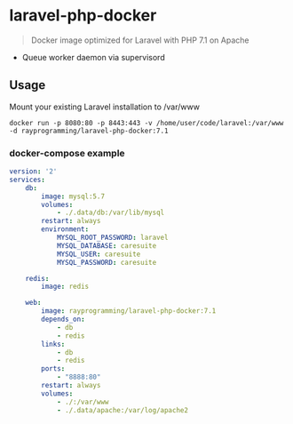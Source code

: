 # laravel-php-docker

> Docker image optimized for Laravel with PHP 7.1 on Apache

* Queue worker daemon via supervisord

## Usage

Mount your existing Laravel installation to /var/www

    docker run -p 8080:80 -p 8443:443 -v /home/user/code/laravel:/var/www -d rayprogramming/laravel-php-docker:7.1


### docker-compose example

```yaml
version: '2'
services:
    db:
        image: mysql:5.7
        volumes:
            - ./.data/db:/var/lib/mysql
        restart: always
        environment:
            MYSQL_ROOT_PASSWORD: laravel
            MYSQL_DATABASE: caresuite
            MYSQL_USER: caresuite
            MYSQL_PASSWORD: caresuite

    redis:
        image: redis

    web:
        image: rayprogramming/laravel-php-docker:7.1
        depends_on:
            - db
            - redis
        links:
            - db
            - redis
        ports:
            - "8888:80"
        restart: always
        volumes:
            - ./:/var/www
            - ./.data/apache:/var/log/apache2

```
